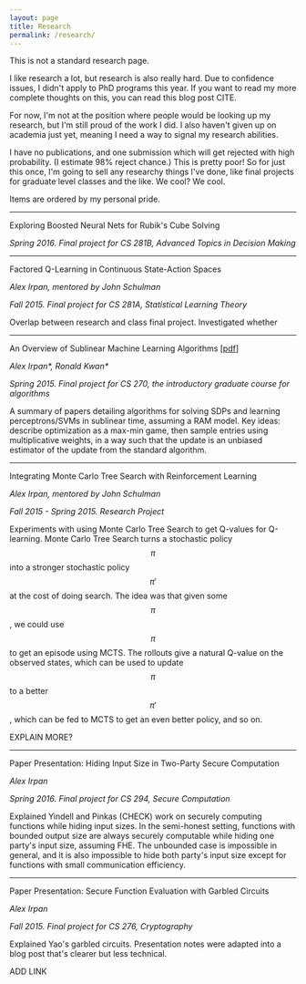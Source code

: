 ```yaml
---
layout: page
title: Research
permalink: /research/
---
```


This is not a standard research page.

I like research a lot, but research is also really hard. Due to confidence
issues, I didn't apply to PhD programs this year. If you want to read
my more complete thoughts on this, you can read this blog post CITE.

For now, I'm not at the position where people would be looking up my
research, but I'm still proud of the work I did. I also haven't given
up on academia just yet, meaning I need a way to signal my research
abilities.

I have no publications, and one submission which will get rejected
with high probability. (I estimate 98% reject chance.) This is pretty poor!
So for just this once, I'm going to sell any researchy things I've done, like
final projects for graduate level classes and the like. We cool? We cool.

Items are ordered by my personal pride.

---------------------------------------------

<p></p>

Exploring Boosted Neural Nets for Rubik's Cube Solving

*Spring 2016. Final project for CS 281B, Advanced Topics in Decision Making*


---------------------------------------------

<p></p>

Factored Q-Learning in Continuous State-Action Spaces

*Alex Irpan, mentored by John Schulman*

*Fall 2015. Final project for CS 281A, Statistical Learning Theory*

Overlap between research and class final project. Investigated whether



---------------------------------------------

<p></p>

An Overview of Sublinear Machine Learning Algorithms [[pdf](/public/research/sublinear-algorithms-optimization)]

*Alex Irpan\*, Ronald Kwan\**

*Spring 2015. Final project for CS 270, the introductory graduate course for algorithms*

A summary of papers detailing algorithms for solving SDPs and learning
perceptrons/SVMs in sublinear time, assuming a RAM model. Key ideas:
describe optimization as a max-min game, then sample entries using multiplicative
weights, in a way such that the update is an unbiased estimator of the update
from the standard algorithm.


---------------------------------------------

<p></p>

Integrating Monte Carlo Tree Search with Reinforcement Learning

*Alex Irpan, mentored by John Schulman*

*Fall 2015 - Spring 2015. Research Project*

Experiments with using Monte Carlo Tree Search to get Q-values for
Q-learning. Monte Carlo Tree Search turns a stochastic policy $$\pi$$
into a stronger stochastic policy $$\pi'$$ at the cost of doing search.
The idea was that given some $$\pi$$, we could use $$\pi$$ to get an episode
using MCTS. The rollouts give a natural Q-value on the observed states, which
can be used to update $$\pi$$ to a better $$\pi'$$, which can be fed to MCTS
to get an even better policy, and so on.

EXPLAIN MORE?


---------------------------------------------

<p></p>

Paper Presentation: Hiding Input Size in Two-Party Secure Computation

*Alex Irpan*

*Spring 2016. Final project for CS 294, Secure Computation*

Explained Yindell and Pinkas (CHECK) work on securely computing functions
while hiding input sizes. In the semi-honest setting, functions with
bounded output size are always securely computable while hiding one party's
input size, assuming FHE. The unbounded case is impossible in general, and
it is also impossible to hide both party's input size except for functions with
small communication efficiency.


---------------------------------------------

<p></p>

Paper Presentation: Secure Function Evaluation with Garbled Circuits

*Alex Irpan*

*Fall 2015. Final project for CS 276, Cryptography*

Explained Yao's garbled circuits. Presentation notes were adapted
into a blog post that's clearer but less technical.

ADD LINK
